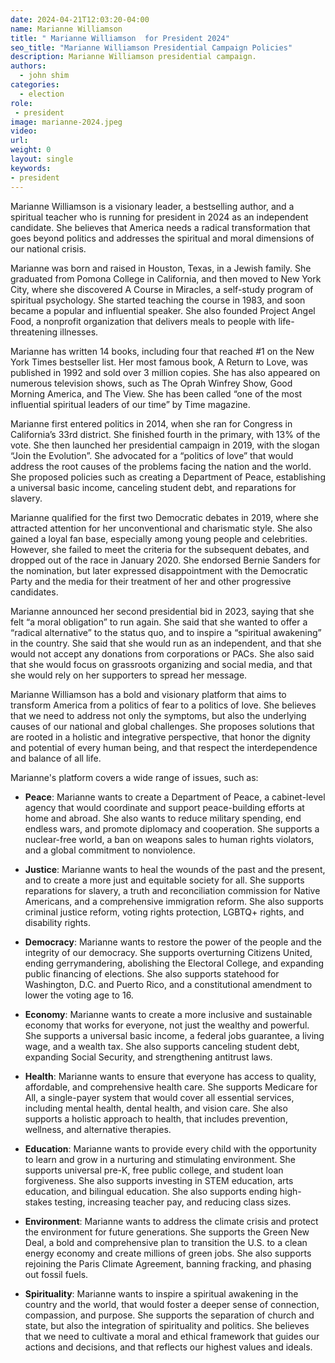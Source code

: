 ```yaml
---
date: 2024-04-21T12:03:20-04:00
name: Marianne Williamson 
title: " Marianne Williamson  for President 2024"
seo_title: "Marianne Williamson Presidential Campaign Policies"
description: Marianne Williamson presidential campaign.
authors:
  - john shim
categories:
  - election
role:
 - president
image: marianne-2024.jpeg
video:
url: 
weight: 0
layout: single
keywords:
- president
---
```


Marianne Williamson is a visionary leader, a bestselling author, and a spiritual teacher who is running for president in 2024 as an independent candidate. She believes that America needs a radical transformation that goes beyond politics and addresses the spiritual and moral dimensions of our national crisis.

Marianne was born and raised in Houston, Texas, in a Jewish family. She graduated from Pomona College in California, and then moved to New York City, where she discovered A Course in Miracles, a self-study program of spiritual psychology. She started teaching the course in 1983, and soon became a popular and influential speaker. She also founded Project Angel Food, a nonprofit organization that delivers meals to people with life-threatening illnesses.

Marianne has written 14 books, including four that reached #1 on the New York Times bestseller list. Her most famous book, A Return to Love, was published in 1992 and sold over 3 million copies. She has also appeared on numerous television shows, such as The Oprah Winfrey Show, Good Morning America, and The View. She has been called “one of the most influential spiritual leaders of our time” by Time magazine.

Marianne first entered politics in 2014, when she ran for Congress in California’s 33rd district. She finished fourth in the primary, with 13% of the vote. She then launched her presidential campaign in 2019, with the slogan “Join the Evolution”. She advocated for a “politics of love” that would address the root causes of the problems facing the nation and the world. She proposed policies such as creating a Department of Peace, establishing a universal basic income, canceling student debt, and reparations for slavery.

Marianne qualified for the first two Democratic debates in 2019, where she attracted attention for her unconventional and charismatic style. She also gained a loyal fan base, especially among young people and celebrities. However, she failed to meet the criteria for the subsequent debates, and dropped out of the race in January 2020. She endorsed Bernie Sanders for the nomination, but later expressed disappointment with the Democratic Party and the media for their treatment of her and other progressive candidates.

Marianne announced her second presidential bid in 2023, saying that she felt “a moral obligation” to run again. She said that she wanted to offer a “radical alternative” to the status quo, and to inspire a “spiritual awakening” in the country. She said that she would run as an independent, and that she would not accept any donations from corporations or PACs. She also said that she would focus on grassroots organizing and social media, and that she would rely on her supporters to spread her message.

Marianne Williamson has a bold and visionary platform that aims to transform America from a politics of fear to a politics of love. She believes that we need to address not only the symptoms, but also the underlying causes of our national and global challenges. She proposes solutions that are rooted in a holistic and integrative perspective, that honor the dignity and potential of every human being, and that respect the interdependence and balance of all life.

Marianne's platform covers a wide range of issues, such as:

- **Peace**: Marianne wants to create a Department of Peace, a cabinet-level agency that would coordinate and support peace-building efforts at home and abroad. She also wants to reduce military spending, end endless wars, and promote diplomacy and cooperation. She supports a nuclear-free world, a ban on weapons sales to human rights violators, and a global commitment to nonviolence.

- **Justice**: Marianne wants to heal the wounds of the past and the present, and to create a more just and equitable society for all. She supports reparations for slavery, a truth and reconciliation commission for Native Americans, and a comprehensive immigration reform. She also supports criminal justice reform, voting rights protection, LGBTQ+ rights, and disability rights.

- **Democracy**: Marianne wants to restore the power of the people and the integrity of our democracy. She supports overturning Citizens United, ending gerrymandering, abolishing the Electoral College, and expanding public financing of elections. She also supports statehood for Washington, D.C. and Puerto Rico, and a constitutional amendment to lower the voting age to 16.

- **Economy**: Marianne wants to create a more inclusive and sustainable economy that works for everyone, not just the wealthy and powerful. She supports a universal basic income, a federal jobs guarantee, a living wage, and a wealth tax. She also supports canceling student debt, expanding Social Security, and strengthening antitrust laws.

- **Health**: Marianne wants to ensure that everyone has access to quality, affordable, and comprehensive health care. She supports Medicare for All, a single-payer system that would cover all essential services, including mental health, dental health, and vision care. She also supports a holistic approach to health, that includes prevention, wellness, and alternative therapies.

- **Education**: Marianne wants to provide every child with the opportunity to learn and grow in a nurturing and stimulating environment. She supports universal pre-K, free public college, and student loan forgiveness. She also supports investing in STEM education, arts education, and bilingual education. She also supports ending high-stakes testing, increasing teacher pay, and reducing class sizes.

- **Environment**: Marianne wants to address the climate crisis and protect the environment for future generations. She supports the Green New Deal, a bold and comprehensive plan to transition the U.S. to a clean energy economy and create millions of green jobs. She also supports rejoining the Paris Climate Agreement, banning fracking, and phasing out fossil fuels.

- **Spirituality**: Marianne wants to inspire a spiritual awakening in the country and the world, that would foster a deeper sense of connection, compassion, and purpose. She supports the separation of church and state, but also the integration of spirituality and politics. She believes that we need to cultivate a moral and ethical framework that guides our actions and decisions, and that reflects our highest values and ideals.